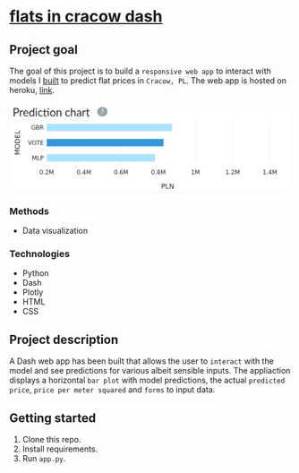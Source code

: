 # [flats in cracow dash](https://flats-in-cracow.herokuapp.com/)

## Project goal
The goal of this project is to build a `responsive web app` to interact with models I [built](https://github.com/besiobu/flats-in-cracow) to predict flat prices in `Cracow, PL`.
The web app is hosted on heroku, [link](https://flats-in-cracow.herokuapp.com/).

![image](https://github.com/besiobu/flats-in-cracow-dash/blob/develop/img/flats_in_cracow.png)

### Methods
* Data visualization

### Technologies
* Python
* Dash
* Plotly
* HTML
* CSS

## Project description
A Dash web app has been built that allows the user to `interact` with the model and see predictions for various albeit sensible inputs. The appliaction displays a horizontal `bar plot` with model predictions, the actual `predicted price`, `price per meter squared` and `forms` to input data.

## Getting started
1. Clone this repo.
2. Install requirements.
3. Run ```app.py```.